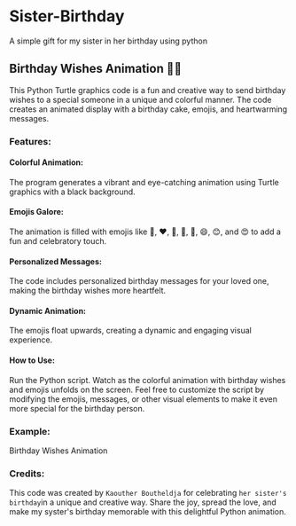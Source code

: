 # Sister-Birthday
A simple gift for my sister in her birthday using python
## Birthday Wishes Animation 🎉🎂
This Python Turtle graphics code is a fun and creative way to send birthday wishes to a special someone in a unique and colorful manner. The code creates an animated display with a birthday cake, emojis, and heartwarming messages.

### Features:
#### Colorful Animation: 
The program generates a vibrant and eye-catching animation using Turtle graphics with a black background.

#### Emojis Galore: 
The animation is filled with emojis like 🎈, ❤️, 🎁, 🍰, 🎉, 😄, 😊, and 😍 to add a fun and celebratory touch.

#### Personalized Messages: 
The code includes personalized birthday messages for your loved one, making the birthday wishes more heartfelt.

#### Dynamic Animation:
The emojis float upwards, creating a dynamic and engaging visual experience.

#### How to Use:
Run the Python script.
Watch as the colorful animation with birthday wishes and emojis unfolds on the screen.
Feel free to customize the script by modifying the emojis, messages, or other visual elements to make it even more special for the birthday person.

### Example:
Birthday Wishes Animation



### Credits:
This code was created by `Kaouther Boutheldja` for celebrating `her sister's birthday`in a unique and creative way.
Share the joy, spread the love, and make my syster's birthday memorable with this delightful Python animation.


